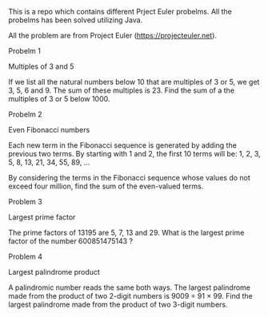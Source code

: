 This is a repo which contains different Prject Euler probelms. 
All the probelms has been solved utilizing Java. 


All the problem are from Project Euler (https://projecteuler.net).

Probelm 1

Multiples of 3 and 5 

If we list all the natural numbers below 10 that are multiples of 3 or 5, we get 3, 5, 6 and 9.
The sum of these multiples is 23. Find the sum of a the multiples of 3 or 5 below 1000.


Probelm 2 

Even Fibonacci numbers

Each new term in the Fibonacci sequence is generated by adding the previous two terms.
By starting with 1 and 2, the first 10 terms will be:
1, 2, 3, 5, 8, 13, 21, 34, 55, 89, ...

By considering the terms in the Fibonacci sequence whose values do not exceed four million, 
find the sum of the even-valued terms.


Problem 3 

Largest prime factor 

The prime factors of 13195 are 5, 7, 13 and 29.
What is the largest prime factor of the number 600851475143 ?


Problem 4

Largest palindrome product

A palindromic number reads the same both ways. The largest palindrome made from the product of two 2-digit numbers is 9009 = 91 × 99.
Find the largest palindrome made from the product of two 3-digit numbers.